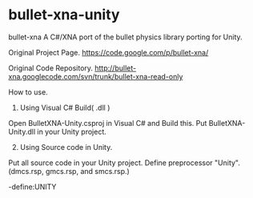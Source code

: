 bullet-xna-unity
================

bullet-xna
A C#/XNA port of the bullet physics library
porting for Unity.

Original Project Page.
https://code.google.com/p/bullet-xna/

Original Code Repository.
http://bullet-xna.googlecode.com/svn/trunk/bullet-xna-read-only

How to use.

1. Using Visual C# Build( .dll )

Open BulletXNA-Unity.csproj in Visual C# and Build this.
Put BulletXNA-Unity.dll in your Unity project.

2. Using Source code in Unity.

Put all source code in your Unity project.
Define preprocessor "Unity".(dmcs.rsp, gmcs.rsp, and smcs.rsp.)

-define:UNITY
